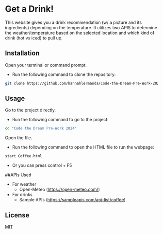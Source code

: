 # Get a Drink! 

This website gives you a drink recommendation (w/ a picture and its ingredients) depending on the temperature. 
It utilizes two APIS to determine the weather/temperature based on the selected location and which kind of drink (hot vs iced) to pull up.

## Installation

Open your terminal or command prompt.
   - Run the following command to clone the repository:

```bash
git clone https://github.com/hannahlermanda/Code-the-Dream-Pre-Work-2024
```

## Usage

Go to the project directly.
   - Run the following command to go to the project:
```bash
cd "Code the Dream Pre-Work 2024"
```

Open the file.
   - Run the following command to open the HTML file to run the webpage:
```bash
start Coffee.html
```
   - Or you can press control + F5

##APIs Used
- For weather
  - Open-Meteo (https://open-meteo.com/)
- For drinks
  - Sample APIs (https://sampleapis.com/api-list/coffee)

## License

[MIT](https://choosealicense.com/licenses/mit/)
